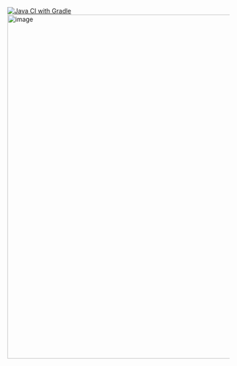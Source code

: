 [![Java CI with Gradle](https://github.com/Rita-Som666/App-replan-delivery/actions/workflows/gradle.yml/badge.svg?branch=main)](https://github.com/Rita-Som666/App-replan-delivery/actions/workflows/gradle.yml)
<img width="779" alt="image" src="https://github.com/user-attachments/assets/6c21208b-2b03-4548-9c90-7d842f213047">

